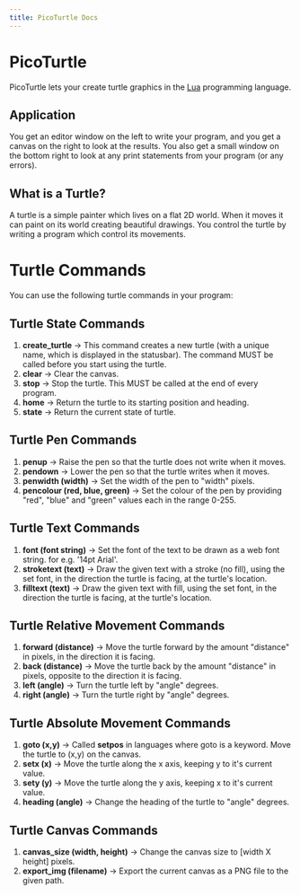 ```yaml
---
title: PicoTurtle Docs
---
```


# PicoTurtle

PicoTurtle lets your create turtle graphics in the [Lua](https://lua.org) programming language.

## Application
You get an editor window on the left to write your program, and you get a canvas on the right to look at the results.
You also get a small window on the bottom right to look at any print statements from your program (or any errors).

## What is a Turtle?
A turtle is a simple painter which lives on a flat 2D world. When it moves it can paint on its world creating beautiful drawings. 
You control the turtle by writing a program which control its movements. 

# Turtle Commands

You can use the following turtle commands in your program:

## Turtle State Commands
1. **create_turtle** -> This command creates a new turtle (with a unique name, which is displayed in the statusbar). The command MUST be called before you start using the turtle.
1. **clear** -> Clear the canvas.
1. **stop** -> Stop the turtle. This MUST be called at the end of every program.
1. **home** -> Return the turtle to its starting position and heading.
1. **state** -> Return the current state of turtle.

## Turtle Pen Commands
1. **penup** -> Raise the pen so that the turtle does not write when it moves.
1. **pendown** -> Lower the pen so that the turtle writes when it moves.
1. **penwidth (width)** -> Set the width of the pen to "width" pixels.
1. **pencolour (red, blue, green)** -> Set the colour of the pen by providing "red", "blue" and "green" values each in the range 0-255.

## Turtle Text Commands
1. **font (font string)** -> Set the font of the text to be drawn as a web font string. for e.g. '14pt Arial'.
1. **stroketext (text)** -> Draw the given text with a stroke (no fill), using the set font, in the direction the turtle is facing, at the turtle's location.
1. **filltext (text)** -> Draw the given text with fill, using the set font, in the direction the turtle is facing, at the turtle's location.

## Turtle Relative Movement Commands
1. **forward (distance)** -> Move the turtle forward by the amount "distance" in pixels, in the direction it is facing.
1. **back (distance)** -> Move the turtle back by the amount "distance" in pixels, opposite to the direction it is facing.
1. **left (angle)** -> Turn the turtle left by "angle" degrees.
1. **right (angle)** -> Turn the turtle right by "angle" degrees.

## Turtle Absolute Movement Commands
1. **goto (x,y)** -> Called **setpos** in languages where goto is a keyword. Move the turtle to (x,y) on the canvas.
1. **setx (x)** -> Move the turtle along the x axis, keeping y to it's current value.
1. **sety (y)** -> Move the turtle along the y axis, keeping x to it's current value.
1. **heading (angle)** -> Change the heading of the turtle to "angle" degrees.

## Turtle Canvas Commands
1. **canvas_size (width, height)** -> Change the canvas size to [width X height] pixels.
1. **export_img (filename)** -> Export the current canvas as a PNG file to the given path.